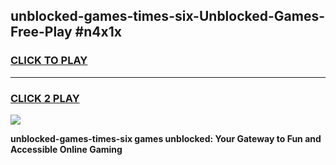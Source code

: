 
## unblocked-games-times-six-Unblocked-Games-Free-Play #n4x1x
<h3>
<a href="https://us.freeplayer.one?title=unblocked-games-times-six&ref=9M">CLICK TO PLAY</a></h3>
<hr>

<h3>
<a href="https://us.freeplayer.one?title=unblocked-games-times-six&ref=9M">CLICK 2 PLAY</a>
  
</h3>

<a href="https://us.freeplayer.one?title=unblocked-games-times-six&ref=9M"><img src="https://clearcache.store/games.png"></a>


**unblocked-games-times-six games unblocked: Your Gateway to Fun and Accessible Online Gaming**

